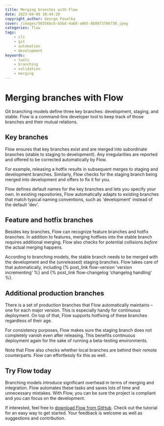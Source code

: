 ```yaml
---
title: Merging branches with Flow
date: 2023-04-08 18:44:29
copyright_author: George Pavelka
cover: /images/50356bcb-b5bd-4a68-a065-8b8873786730.jpeg
categories: flow
tags:
    - cli
    - git
    - automation
    - development
keywords:
    - tools
    - branching
    - validation
    - merging
---
```


# Merging branches with Flow

Git branching models define three key branches: development, staging, and stable. Flow is a command-line developer tool to keep track of those branches and their mutual relations.

## Key branches

Flow ensures that key branches exist and are merged into subordinate branches (stable to staging to development). Any irregularities are reported and offered to be corrected automatically by Flow.

For example, releasing a hotfix results in subsequent merges to staging and development branches. Similarly, Flow checks for the staging branch being merged into development and offers to fix it for you.

Flow defines default names for the key branches and lets you specify your own. In existing repositories, Flow automatically adapts to existing branches that match typical naming conventions, such as 'development' instead of the default 'dev'.

## Feature and hotfix branches

Besides key branches, Flow can recognize feature branches and hotfix branches. In addition to features, merging hotfixes into the stable branch requires additional merging. Flow also checks for potential collisions *before* the actual merging happens.

According to branching models, the stable branch needs to be merged with the development and the (unreleased) staging branches. Flow takes care of that automatically, including {% post_link flow-version 'version incrementing' %} and {% post_link flow-changelog 'changelog handling' %}.

## Additional production branches

There is a set of production branches that Flow automatically maintains – one for each major version. This is especially handy for continuous deployment. On top of that, Flow supports hotfixing of these branches regardless of their age.

For consistency purposes, Flow makes sure the staging branch does not completely vanish even after releasing. This benefits continuous deployment again for the sake of running a beta-testing environments.

Note that Flow also checks whether local branches are behind their remote counterparts. Flow can effortlessly fix this as well.

## Try Flow today

Branching models introduce significant overhead in terms of merging and integration. Flow automates these tasks and saves lots of time and unnecessary mistakes. With Flow, you can be sure the project is compliant and you can focus on the development.

If interested, feel free to [download Flow from GitHub](https://github.com/internetguru/flow). Check out the tutorial for an easy way to get started. Your feedback is welcome as well as suggestions and contribution.
